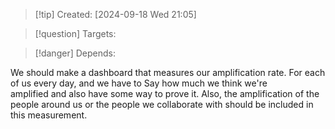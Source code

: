 
>[!tip] Created: [2024-09-18 Wed 21:05]

>[!question] Targets: 

>[!danger] Depends: 

We should make a dashboard that measures our amplification rate. For each of us every day, and we have to Say how much we think we're amplified and also have some way to prove it. Also, the amplification of the people around us or the people we collaborate with should be included in this measurement.